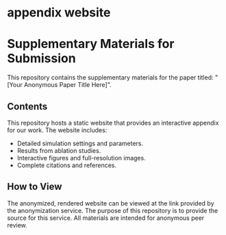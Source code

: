 # appendix website      
# Supplementary Materials for Submission

This repository contains the supplementary materials for the paper titled: "[Your Anonymous Paper Title Here]".

## Contents

This repository hosts a static website that provides an interactive appendix for our work. The website includes:

* Detailed simulation settings and parameters.
* Results from ablation studies.
* Interactive figures and full-resolution images.
* Complete citations and references.

## How to View

The anonymized, rendered website can be viewed at the link provided by the anonymization service. The purpose of this repository is to provide the source for this service. All materials are intended for anonymous peer review.
